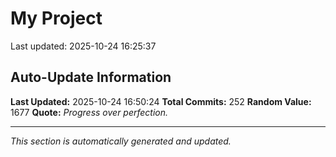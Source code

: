 # My Project


Last updated: 2025-10-24 16:25:37



































































































































































































































































































































































































































































































































































































































































## Auto-Update Information

**Last Updated:** 2025-10-24 16:50:24
**Total Commits:** 252
**Random Value:** 1677
**Quote:** _Progress over perfection._

---
_This section is automatically generated and updated._